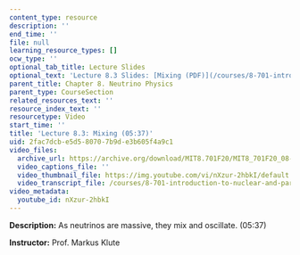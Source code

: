 ```yaml
---
content_type: resource
description: ''
end_time: ''
file: null
learning_resource_types: []
ocw_type: ''
optional_tab_title: Lecture Slides
optional_text: 'Lecture 8.3 Slides: [Mixing (PDF)](/courses/8-701-introduction-to-nuclear-and-particle-physics-fall-2020/resources/mit8_701f20_lec8-3)'
parent_title: Chapter 8. Neutrino Physics
parent_type: CourseSection
related_resources_text: ''
resource_index_text: ''
resourcetype: Video
start_time: ''
title: 'Lecture 8.3: Mixing (05:37)'
uid: 2fac7dcb-e5d5-8070-7b9d-e3b605f4a9c1
video_files:
  archive_url: https://archive.org/download/MIT8.701F20/MIT8_701F20_08-03_mixing_300k.mp4
  video_captions_file: ''
  video_thumbnail_file: https://img.youtube.com/vi/nXzur-2hbkI/default.jpg
  video_transcript_file: /courses/8-701-introduction-to-nuclear-and-particle-physics-fall-2020/b6e8a33bc8b31c1f773eece35d232f02_nXzur-2hbkI.pdf
video_metadata:
  youtube_id: nXzur-2hbkI
---
```


**Description:** As neutrinos are massive, they mix and oscillate. (05:37)

**Instructor:** Prof. Markus Klute

